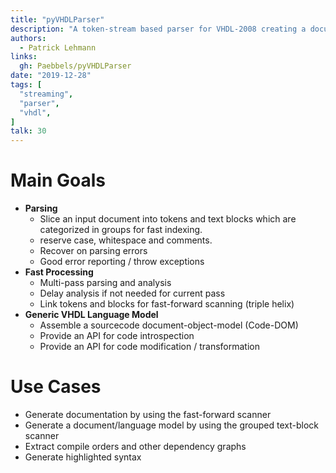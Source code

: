 ```yaml
---
title: "pyVHDLParser"
description: "A token-stream based parser for VHDL-2008 creating a document object model (DOM)."
authors:
  - Patrick Lehmann
links:
  gh: Paebbels/pyVHDLParser
date: "2019-12-28"
tags: [
  "streaming",
  "parser",
  "vhdl",
]
talk: 30
---
```


# Main Goals

* **Parsing**
  * Slice an input document into tokens and text blocks which are categorized in
    groups for fast indexing.
  * reserve case, whitespace and comments.
  * Recover on parsing errors
  * Good error reporting / throw exceptions
* **Fast Processing**
  * Multi-pass parsing and analysis
  * Delay analysis if not needed for current pass
  * Link tokens and blocks for fast-forward scanning (triple helix)
* **Generic VHDL Language Model**
  * Assemble a sourcecode document-object-model (Code-DOM)
  * Provide an API for code introspection
  * Provide an API for code modification / transformation


# Use Cases
* Generate documentation by using the fast-forward scanner
* Generate a document/language model by using the grouped text-block scanner
* Extract compile orders and other dependency graphs
* Generate highlighted syntax
